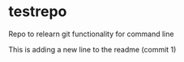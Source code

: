 # testrepo
Repo to relearn git functionality for command line

This is adding a new line to the readme (commit 1)
